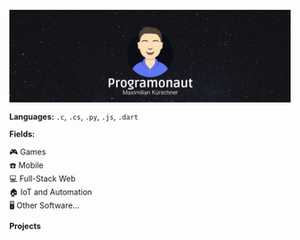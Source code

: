 ![](images/programonaut.png)

**Languages:** `.c`, `.cs`, `.py`, `.js`, `.dart`

**Fields:**

:video_game: Games<br/>
:phone: Mobile<br/>
:computer: Full-Stack Web<br/>
:house: IoT and Automation<br/>
:desktop_computer: Other Software...


**Projects**
